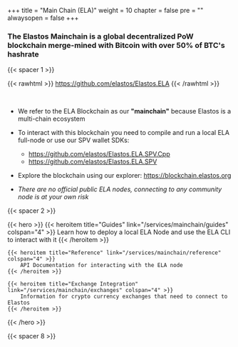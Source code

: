 

+++
title = "Main Chain (ELA)"
weight = 10
chapter = false
pre = ""
alwaysopen = false
+++

### The Elastos Mainchain is a global decentralized PoW blockchain merge-mined with Bitcoin with over 50% of BTC's hashrate

{{< spacer 1 >}}

{{< rawhtml >}}
    <a target="_blank" href="https://github.com/elastos/Elastos.ELA" style="color: #333; font-size: 20px;">
        <i class="fab fa-github"></i> https://github.com/elastos/Elastos.ELA
    </a>
{{< /rawhtml >}}

<br/>

- We refer to the ELA Blockchain as our **"mainchain"** because Elastos is a multi-chain ecosystem

- To interact with this blockchain you need to compile and run a local ELA full-node or use our SPV wallet SDKs:

    - <a href="https://github.com/elastos/Elastos.ELA.SPV.Cpp" target="_blank">https://github.com/elastos/Elastos.ELA.SPV.Cpp</a>
    - <a href="https://github.com/elastos/Elastos.ELA.SPV" target="_blank">https://github.com/elastos/Elastos.ELA.SPV</a>

- Explore the blockchain using our explorer: <a href="https://blockchain.elastos.org/" target="_blank">https://blockchain.elastos.org</a>

- _There are no official public ELA nodes, connecting to any community node is at your own risk_

{{< spacer 2 >}}

{{< hero >}}
    {{< heroitem title="Guides" link="/services/mainchain/guides" colspan="4" >}}
        Learn how to deploy a local ELA Node and use the ELA CLI to interact with it
    {{< /heroitem >}}

    {{< heroitem title="Reference" link="/services/mainchain/reference" colspan="4" >}}
        API Documentation for interacting with the ELA node
    {{< /heroitem >}}

    {{< heroitem title="Exchange Integration" link="/services/mainchain/exchanges" colspan="4" >}}
        Information for crypto currency exchanges that need to connect to Elastos
    {{< /heroitem >}}
{{< /hero >}}

{{< spacer 8 >}}
